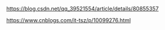 https://blog.csdn.net/qq_39521554/article/details/80855357

https://www.cnblogs.com/it-tsz/p/10099276.html
